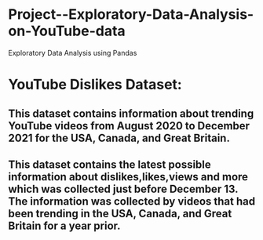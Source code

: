 # Project--Exploratory-Data-Analysis-on-YouTube-data
Exploratory Data Analysis using Pandas

# YouTube Dislikes Dataset:
## This dataset contains information about trending YouTube videos from August 2020 to December 2021 for the USA, Canada, and Great Britain.

## This dataset contains the latest possible information about dislikes,likes,views and more which was collected just before December 13. The information was collected by videos that had been trending in the USA, Canada, and Great Britain for a year prior.
